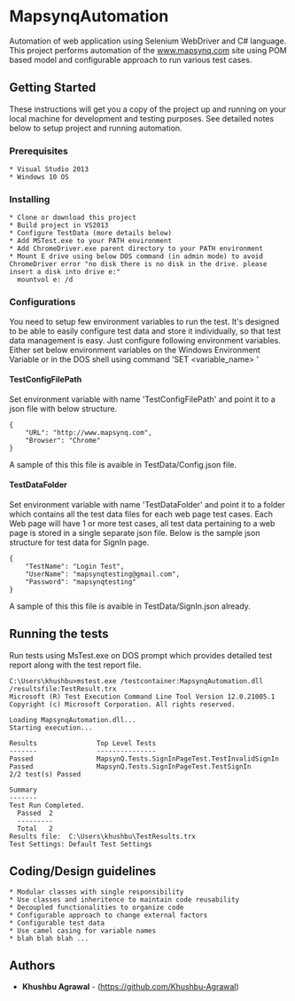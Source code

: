 # MapsynqAutomation

Automation of web application using Selenium WebDriver and C# language. This project performs automation of the www.mapsynq.com site using POM based model and configurable approach to run various test cases.

## Getting Started

These instructions will get you a copy of the project up and running on your local machine for development and testing purposes. See detailed notes below to setup project and running automation.

### Prerequisites

```
* Visual Studio 2013
* Windows 10 OS
```

### Installing

```
* Clone or download this project
* Build project in VS2013
* Configure TestData (more details below)
* Add MSTest.exe to your PATH environment
* Add ChromeDriver.exe parent directory to your PATH environment
* Mount E drive using below DOS command (in admin mode) to avoid ChromeDriver error "no disk there is no disk in the drive. please insert a disk into drive e:"
  mountvol e: /d
```

### Configurations

You need to setup few environment variables to run the test. It's designed to be able to easily configure test data and store it individually, so that test data management is easy. Just configure following environment variables.
Either set below environment variables on the Windows Environment Variable or in the DOS shell using command 'SET <variable_name> <value>'

#### TestConfigFilePath
Set environment variable with name 'TestConfigFilePath' and point it to a json file with below structure.
```
{
	"URL": "http://www.mapsynq.com",
	"Browser": "Chrome"
}
```
A sample of this this file is avaible in TestData/Config.json file.

#### TestDataFolder
Set environment variable with name 'TestDataFolder' and point it to a folder which contains all the test data files for each web page test cases.
Each Web page will have 1 or more test cases, all test data pertaining to a web page is stored in a single separate json file.
Below is the sample json structure for test data for SignIn page.
```
{
	"TestName": "Login Test",
	"UserName": "mapsynqtesting@gmail.com",
	"Password": "mapsynqtesting"
}
```
A sample of this this file is avaible in TestData/SignIn.json already.

## Running the tests

Run tests using MsTest.exe on DOS prompt which provides detailed test report along with the test report file.
```
C:\Users\khushbu>mstest.exe /testcontainer:MapsynqAutomation.dll /resultsfile:TestResult.trx
Microsoft (R) Test Execution Command Line Tool Version 12.0.21005.1
Copyright (c) Microsoft Corporation. All rights reserved.

Loading MapsynqAutomation.dll...
Starting execution...

Results               Top Level Tests
-------               ---------------
Passed                MapsynQ.Tests.SignInPageTest.TestInvalidSignIn
Passed                MapsynQ.Tests.SignInPageTest.TestSignIn
2/2 test(s) Passed

Summary
-------
Test Run Completed.
  Passed  2
  ---------
  Total   2
Results file:  C:\Users\khushbu\TestResults.trx
Test Settings: Default Test Settings
```

## Coding/Design guidelines

```
* Modular classes with single responsibility
* Use classes and inheritence to maintain code reusability
* Decoupled functionalities to organize code
* Configurable approach to change external factors
* Configurable test data
* Use camel casing for variable names
* blah blah blah ...
```

## Authors

* **Khushbu Agrawal** - (https://github.com/Khushbu-Agrawal)

